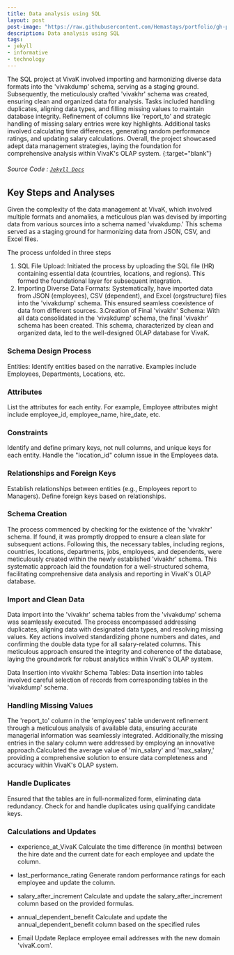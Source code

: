 ```yaml
---
title: Data analysis using SQL
layout: post
post-image: "https://raw.githubusercontent.com/Hemastays/portfolio/gh-pages/assets/images/us_map.png"
description: Data analysis using SQL
tags:
- jekyll
- informative
- technology
---
```


The SQL project at VivaK involved importing and harmonizing diverse data formats into the 'vivakdump' schema, serving as a staging ground. Subsequently, the meticulously crafted 'vivakhr' schema was created, ensuring clean and organized data for analysis. Tasks included handling duplicates, aligning data types, and filling missing values to maintain database integrity. Refinement of columns like 'report_to' and strategic handling of missing salary entries were key highlights. Additional tasks involved calculating time differences, generating random performance ratings, and updating salary calculations. Overall, the project showcased adept data management strategies, laying the foundation for comprehensive analysis within VivaK's OLAP system.
{:target="blank"}
###### Source Code : [`Jekyll Docs`](https://jekyllrb.com/docs/)

## Key Steps and Analyses

Given the complexity of the data management at VivaK, which involved multiple formats and anomalies, a meticulous plan was devised by importing data from various sources into a schema named 'vivakdump.' This schema served as a staging ground for harmonizing data from JSON, CSV, and Excel files.

The process unfolded in three steps
1. SQL File Upload: Initiated the process by uploading the SQL file (HR) containing essential data (countries, locations, and regions). This formed the foundational layer for subsequent integration.
2. Importing Diverse Data Formats: Systematically, have imported data from JSON (employees), CSV (dependent), and Excel (orgstructure) files into the 'vivakdump' schema. This ensured seamless coexistence of data from different sources.
3.Creation of Final 'vivakhr' Schema: With all data consolidated in the 'vivakdump' schema, the final 'vivakhr' schema has been created. This schema, characterized by clean and organized data, led to the well-designed OLAP database for VivaK.

### Schema Design Process
Entities:
Identify entities based on the narrative. Examples include Employees, Departments, Locations, etc.

### Attributes
List the attributes for each entity. For example, Employee attributes might include employee_id, employee_name, hire_date, etc.

### Constraints
Identify and define primary keys, not null columns, and unique keys for each entity.
Handle the "location_id" column issue in the Employees data.

### Relationships and Foreign Keys
Establish relationships between entities (e.g., Employees report to Managers).
Define foreign keys based on relationships.

### Schema Creation
The process commenced by checking for the existence of the 'vivakhr' schema. If found, it was promptly dropped to ensure a clean slate for subsequent actions. Following this, the necessary tables, including regions, countries, locations, departments, jobs, employees, and dependents, were meticulously created within the newly established 'vivakhr' schema. This systematic approach laid the foundation for a well-structured schema, facilitating comprehensive data analysis and reporting in VivaK's OLAP database.

### Import and Clean Data
Data import into the 'vivakhr' schema tables from the 'vivakdump' schema was seamlessly executed. The process encompassed addressing duplicates, aligning data with designated data types, and resolving missing values. Key actions involved standardizing phone numbers and dates, and confirming the double data type for all salary-related columns. This meticulous approach ensured the integrity and coherence of the database, laying the groundwork for robust analytics within VivaK's OLAP system.

Data Insertion into vivakhr Schema Tables:
Data insertion into tables involved careful selection of records from corresponding tables in the 'vivakdump' schema.

### Handling Missing Values
The 'report_to' column in the 'employees' table underwent refinement through a meticulous analysis of available data, ensuring accurate managerial information was seamlessly integrated. Additionally,the missing entries in the salary column were addressed  by employing an innovative approach.Calculated the average value of 'min_salary' and 'max_salary,' providing a comprehensive solution to ensure data completeness and accuracy within VivaK's OLAP system.

### Handle Duplicates
Ensured that the  tables are in full-normalized form, eliminating data redundancy.
Check for and handle duplicates using qualifying candidate keys.

### Calculations and Updates

* experience_at_VivaK
Calculate the time difference (in months) between the hire date and the current date for each employee and update the column.

* last_performance_rating
Generate random performance ratings for each employee and update the column.

* salary_after_increment
Calculate and update the salary_after_increment column based on the provided formulas.

* annual_dependent_benefit
Calculate and update the annual_dependent_benefit column based on the specified rules

* Email Update
Replace employee email addresses with the new domain 'vivaK.com'.